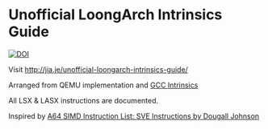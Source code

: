# Unofficial LoongArch Intrinsics Guide

[![DOI](https://zenodo.org/badge/730251036.svg)](https://doi.org/10.5281/zenodo.14169508)

Visit <http://jia.je/unofficial-loongarch-intrinsics-guide/>

Arranged from QEMU implementation and [GCC Intrinsics](https://gcc.gnu.org/onlinedocs/gcc/LoongArch-SX-Vector-Intrinsics.html)

All LSX & LASX instructions are documented.

Inspired by [A64 SIMD Instruction List: SVE Instructions by Dougall Johnson](https://dougallj.github.io/asil/)
